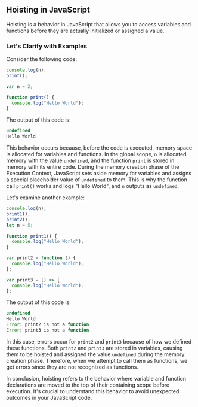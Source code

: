 ## Hoisting in JavaScript

Hoisting is a behavior in JavaScript that allows you to access variables and functions before they are actually initialized or assigned a value.

### Let's Clarify with Examples

Consider the following code:

```javascript
console.log(n);
print();

var n = 2;

function print() {
  console.log("Hello World");
}
```

The output of this code is:

```javascript
undefined
Hello World
```

This behavior occurs because, before the code is executed, memory space is allocated for variables and functions. In the global scope, `n` is allocated memory with the value `undefined`, and the function `print` is stored in memory with its entire code. During the memory creation phase of the Execution Context, JavaScript sets aside memory for variables and assigns a special placeholder value of `undefined` to them. This is why the function call `print()` works and logs "Hello World", and `n` outputs as `undefined`.

Let's examine another example:

```javascript
console.log(n);
print1();
print2();
let n = 5;

function print1() {
  console.log("Hello World");
}

var print2 = function () {
  console.log("Hello World");
};

var print3 = () => {
  console.log("Hello World");
};
```

The output of this code is:

```javascript
undefined
Hello World
Error: print2 is not a function
Error: print3 is not a function
```

In this case, errors occur for `print2` and `print3` because of how we defined these functions. Both `print2` and `print3` are stored in variables, causing them to be hoisted and assigned the value `undefined` during the memory creation phase. Therefore, when we attempt to call them as functions, we get errors since they are not recognized as functions.

In conclusion, hoisting refers to the behavior where variable and function declarations are moved to the top of their containing scope before execution. It's crucial to understand this behavior to avoid unexpected outcomes in your JavaScript code.
